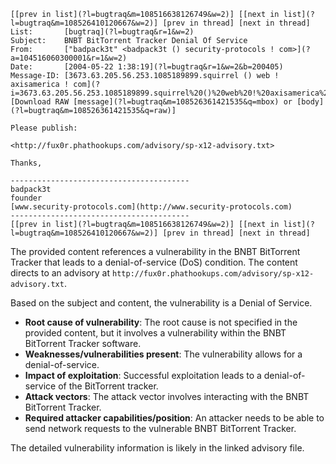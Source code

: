 ```
[[prev in list](?l=bugtraq&m=108516638126749&w=2)] [[next in list](?l=bugtraq&m=108526410120667&w=2)] [prev in thread] [next in thread]
List:       [bugtraq](?l=bugtraq&r=1&w=2)
Subject:    BNBT BitTorrent Tracker Denial Of Service
From:       ["badpack3t" <badpack3t () security-protocols ! com>](?a=104516060300001&r=1&w=2)
Date:       [2004-05-22 1:38:19](?l=bugtraq&r=1&w=2&b=200405)
Message-ID: [3673.63.205.56.253.1085189899.squirrel () web ! axisamerica ! com](?i=3673.63.205.56.253.1085189899.squirrel%20()%20web%20!%20axisamerica%20!%20com)
[Download RAW [message](?l=bugtraq&m=108526361421535&q=mbox) or [body](?l=bugtraq&m=108526361421535&q=raw)]

Please publish:

<http://fux0r.phathookups.com/advisory/sp-x12-advisory.txt>

Thanks,

----------------------------------------
badpack3t
founder
[www.security-protocols.com](http://www.security-protocols.com)
----------------------------------------
[[prev in list](?l=bugtraq&m=108516638126749&w=2)] [[next in list](?l=bugtraq&m=108526410120667&w=2)] [prev in thread] [next in thread]
```

The provided content references a vulnerability in the BNBT BitTorrent Tracker that leads to a denial-of-service (DoS) condition. The content directs to an advisory at `http://fux0r.phathookups.com/advisory/sp-x12-advisory.txt`.

Based on the subject and content, the vulnerability is a Denial of Service.

- **Root cause of vulnerability**: The root cause is not specified in the provided content, but it involves a vulnerability within the BNBT BitTorrent Tracker software.
- **Weaknesses/vulnerabilities present**: The vulnerability allows for a denial-of-service.
- **Impact of exploitation**: Successful exploitation leads to a denial-of-service of the BitTorrent tracker.
- **Attack vectors**: The attack vector involves interacting with the BNBT BitTorrent Tracker.
- **Required attacker capabilities/position**: An attacker needs to be able to send network requests to the vulnerable BNBT BitTorrent Tracker.

The detailed vulnerability information is likely in the linked advisory file.